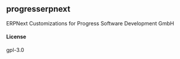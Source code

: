## progresserpnext

ERPNext Customizations for Progress Software Development GmbH

#### License

gpl-3.0